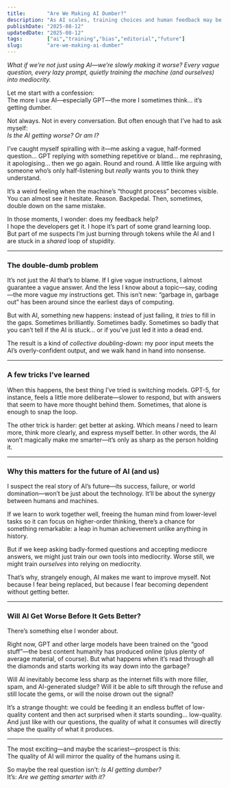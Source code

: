 ```yaml
---
title:       "Are We Making AI Dumber?"
description: "As AI scales, training choices and human feedback may be narrowing its intelligence — raising questions about how we shape machine minds."
publishDate: "2025-08-12"
updatedDate: "2025-08-12"
tags:        ["ai","training","bias","editorial","future"]
slug:        "are-we-making-ai-dumber"
---
```




*What if we’re not just using AI—we’re slowly making it worse? Every vague question, every lazy prompt, quietly training the machine (and ourselves) into mediocrity.*

Let me start with a confession:  
The more I use AI—especially GPT—the more I sometimes think… it’s getting dumber.  

Not always. Not in every conversation. But often enough that I’ve had to ask myself:  
*Is the AI getting worse? Or am I?*  

I’ve caught myself spiralling with it—me asking a vague, half-formed question… GPT replying with something repetitive or bland… me rephrasing, it apologising… then we go again. Round and round. A little like arguing with someone who’s only half-listening but *really* wants you to think they understand.  

It’s a weird feeling when the machine’s “thought process” becomes visible. You can almost see it hesitate. Reason. Backpedal. Then, sometimes, double down on the same mistake.  

In those moments, I wonder: does my feedback help?  
I hope the developers get it. I hope it’s part of some grand learning loop.  
But part of me suspects I’m just burning through tokens while the AI and I are stuck in a *shared* loop of stupidity.  

---

### The double-dumb problem  
It’s not just the AI that’s to blame. If I give vague instructions, I almost guarantee a vague answer. And the less I know about a topic—say, coding—the more vague my instructions get. This isn’t new: “garbage in, garbage out” has been around since the earliest days of computing.  

But with AI, something new happens: instead of just failing, it *tries* to fill in the gaps. Sometimes brilliantly. Sometimes badly. Sometimes so badly that you can’t tell if the AI is stuck… or if you’ve just led it into a dead end.  

The result is a kind of *collective doubling-down*: my poor input meets the AI’s overly-confident output, and we walk hand in hand into nonsense.  

---

### A few tricks I’ve learned  
When this happens, the best thing I’ve tried is switching models. GPT-5, for instance, feels a little more deliberate—slower to respond, but with answers that seem to have more thought behind them. Sometimes, that alone is enough to snap the loop.  

The other trick is harder: get better at asking. Which means *I* need to learn more, think more clearly, and express myself better. In other words, the AI won’t magically make me smarter—it’s only as sharp as the person holding it.  

---

### Why this matters for the future of AI (and us)  
I suspect the real story of AI’s future—its success, failure, or world domination—won’t be just about the technology. It’ll be about the synergy between humans and machines.  

If we learn to work together well, freeing the human mind from lower-level tasks so it can focus on higher-order thinking, there’s a chance for something remarkable: a leap in human achievement unlike anything in history.  

But if we keep asking badly-formed questions and accepting mediocre answers, we might just train our own tools into mediocrity. Worse still, we might train *ourselves* into relying on mediocrity.  

That’s why, strangely enough, AI makes me want to improve myself. Not because I fear being replaced, but because I fear becoming dependent without getting better.  

---

### Will AI Get Worse Before It Gets Better?  
There’s something else I wonder about.  

Right now, GPT and other large models have been trained on the “good stuff”—the best content humanity has produced online (plus plenty of average material, of course). But what happens when it’s read through all the diamonds and starts working its way down into the garbage?  

Will AI inevitably become less sharp as the internet fills with more filler, spam, and AI-generated sludge? Will it be able to sift through the refuse and still locate the gems, or will the noise drown out the signal?  

It’s a strange thought: we could be feeding it an endless buffet of low-quality content and then act surprised when it starts sounding… low-quality. And just like with our questions, the quality of what it consumes will directly shape the quality of what it produces.  

---

The most exciting—and maybe the scariest—prospect is this:  
The quality of AI will mirror the quality of the humans using it.  

So maybe the real question isn’t: *Is AI getting dumber?*  
It’s: *Are we getting smarter with it?*  
